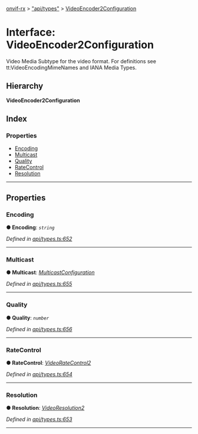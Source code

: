 [onvif-rx](../README.md) > ["api/types"](../modules/_api_types_.md) > [VideoEncoder2Configuration](../interfaces/_api_types_.videoencoder2configuration.md)

# Interface: VideoEncoder2Configuration

Video Media Subtype for the video format. For definitions see tt:VideoEncodingMimeNames and IANA Media Types.

## Hierarchy

**VideoEncoder2Configuration**

## Index

### Properties

* [Encoding](_api_types_.videoencoder2configuration.md#encoding)
* [Multicast](_api_types_.videoencoder2configuration.md#multicast)
* [Quality](_api_types_.videoencoder2configuration.md#quality)
* [RateControl](_api_types_.videoencoder2configuration.md#ratecontrol)
* [Resolution](_api_types_.videoencoder2configuration.md#resolution)

---

## Properties

<a id="encoding"></a>

###  Encoding

**● Encoding**: *`string`*

*Defined in [api/types.ts:652](https://github.com/patrickmichalina/onvif-rx/blob/d62cee9/src/api/types.ts#L652)*

___
<a id="multicast"></a>

###  Multicast

**● Multicast**: *[MulticastConfiguration](_api_types_.multicastconfiguration.md)*

*Defined in [api/types.ts:655](https://github.com/patrickmichalina/onvif-rx/blob/d62cee9/src/api/types.ts#L655)*

___
<a id="quality"></a>

###  Quality

**● Quality**: *`number`*

*Defined in [api/types.ts:656](https://github.com/patrickmichalina/onvif-rx/blob/d62cee9/src/api/types.ts#L656)*

___
<a id="ratecontrol"></a>

###  RateControl

**● RateControl**: *[VideoRateControl2](_api_types_.videoratecontrol2.md)*

*Defined in [api/types.ts:654](https://github.com/patrickmichalina/onvif-rx/blob/d62cee9/src/api/types.ts#L654)*

___
<a id="resolution"></a>

###  Resolution

**● Resolution**: *[VideoResolution2](_api_types_.videoresolution2.md)*

*Defined in [api/types.ts:653](https://github.com/patrickmichalina/onvif-rx/blob/d62cee9/src/api/types.ts#L653)*

___

